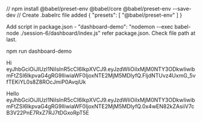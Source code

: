 // npm install @babel/preset-env @babel/core @babel/preset-env --save-dev
// Create .babelrc file added 
{
    "presets": [
        "@babel/preset-env"
    ]
}

Add script in package.json - "dashboard-demo": "nodemon --exec babel-node ./session-6/dashboard/index.js"
refer package.json. Check file path at last.

npm run dashboard-demo

Hi
eyJhbGciOiJIUzI1NiIsInR5cCI6IkpXVCJ9.eyJzdWIiOiIxMjM0NTY3ODkwIiwibmFtZSI6IkpvaG4gRG9lIiwiaWF0IjoxNTE2MjM5MDIyfQ.FIjdNTUvz4UxmG_5vfTEKiYL0s8Z8ROcJmiP0AvqiUk

Hello
eyJhbGciOiJIUzI1NiIsInR5cCI6IkpXVCJ9.eyJzdWIiOiIxMjM0NTY3ODkwIiwibmFtZSI6IkpvaG4gRG9lIiwiaWF0IjoxNTE2MjM5MDIyfQ.0x4wEN82kZAsiiV7cB3V22PnE7RxZ7RJ7tDGxoRpT5E